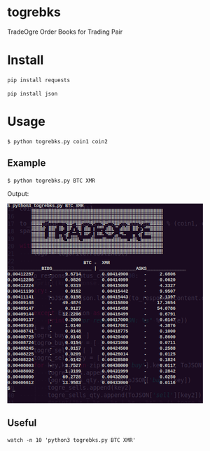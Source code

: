 # togrebks
TradeOgre Order Books for Trading Pair

# Install
`pip install requests`

`pip install json`

# Usage
`$ python togrebks.py coin1 coin2`

## Example

`$ python togrebks.py BTC XMR`

Output:

![togre XMR-BTC Pair](./tbks.png)

## Useful 
`watch -n 10 'python3 togrebks.py BTC XMR'`
